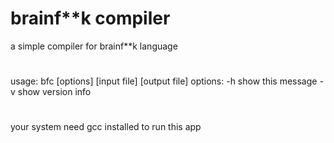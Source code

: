 # brainf**k compiler
a simple compiler for brainf**k language
#
usage: bfc [options] [input file] [output file]
options:
  -h  show this message
  -v  show version info
#
your system need gcc installed to run this app